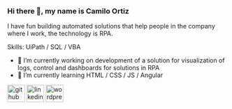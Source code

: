 ### Hi there 👋, my name is Camilo Ortiz
I have fun building automated solutions that help people in the company where I work, the technology is RPA.

Skills: UiPath / SQL / VBA

- 🔭 I’m currently working on development of a solution for visualization of logs, control and dashboards for solutions in RPA 
- 🌱 I’m currently learning HTML / CSS / JS / Angular 


[<img src='https://cdn.jsdelivr.net/npm/simple-icons@3.0.1/icons/github.svg' alt='github' height='40'>](https://github.com/Zitr0)  [<img src='https://cdn.jsdelivr.net/npm/simple-icons@3.0.1/icons/linkedin.svg' alt='linkedin' height='40'>](https://www.linkedin.com/in/camilo-ortiz-2120781a3/)  [<img src='https://cdn.jsdelivr.net/npm/simple-icons@3.0.1/icons/wordpress.svg' alt='wordpress' height='40'>](https://www.sucompra.co/)  

